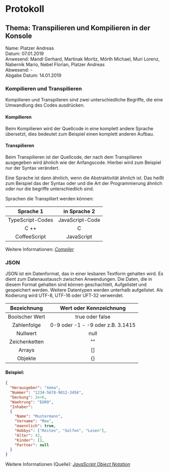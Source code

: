 # Protokoll

## Thema: Transpilieren und Kompilieren in der Konsole 
Name: Platzer Andreas <br>
Datum: 07.01.2019 <br>
Anwesend: Mandl Gerhard, Martinak Moritz, Mörth Michael, Muri Lorenz, Nabernik Mario, Nebel Florian, Platzer Andreas <br>
Abwesend: -<br>
Abgabe Datum: 14.01.2019 <br>


### Kompilieren und Transpilieren

Kompilieren und Transpilieren sind zwei unterschiedliche Begriffe, die eine Umwandlung des Codes ausdrücken.
#### Kompilieren
Beim Kompilieren wird der Quellcode in eine komplett andere Sprache übersetzt, dies bedeutet zum Beispiel einen komplett anderen Aufbau.
#### Transpilieren
Beim Transpilieren ist der Quellcode, der nach dem Transpilieren ausgegeben wird ähnlich wie der Anfangscode. Hierbei wird zum Beispiel nur der Syntax verändert.

Eine Sprache ist dann ähnlich, wenn die Abstraktivität ähnlich ist. Das heißt zum Beispiel das der Syntax oder und die Art der Programmierung ähnlich oder nur die begriffe unterschiedlich sind.

Sprachen die Transpiliert werden können:


|  Sprache 1  | in Sprache 2 |
|:------:|:------------:|
| TypeScript-Codes | JavaScript-Code |
| C ++ | C |
| CoffeeScript | JavaScript |


Weitere Informationen:
  *[Compiler]( https://de.wikipedia.org/wiki/Compiler)*

### JSON
JSON ist ein Datenformat, das in einer lesbaren Textform gehalten wird. Es dient zum Datenaustausch zwischen Anwendungen. Die Daten, die in diesem Format gehalten sind können geschachtelt, Aufgelistet und gespeichert werden. Weitere Datentypen werden unterhalb aufgelistet. Als Kodierung wird UTF-8, UTF-16 oder UFT-32 verwendet.

|  Bezeichnung  | Wert oder Kennzeichnung |
|:------:|:------------:|
| Boolscher Wert  | true oder false |
| Zahlenfolge | 0-9 oder -1 - -9 oder z.B. 3.1415 |
| Nullwert | null |
| Zeichenketten | "" |
| Arrays | [] |
| Objekte | {} |

#### Beispiel:

```JSON
{
  "Herausgeber": "Xema",
  "Nummer": "1234-5678-9012-3456",
  "Deckung": 2e+6,
  "Waehrung": "EURO",
  "Inhaber":
  {
    "Name": "Mustermann",
    "Vorname": "Max",
    "maennlich": true,
    "Hobbys": ["Reiten", "Golfen", "Lesen"],
    "Alter": 42,
    "Kinder": [],
    "Partner": null
  }
}
```

Weitere Informationen (Quelle):
  *[JavaScript Object Notation](https://de.wikipedia.org/wiki/JavaScript_Object_Notation)*


